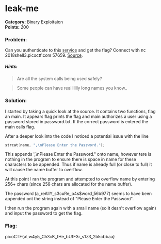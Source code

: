 # leak-me
__Category:__ Binary Exploitaion   
__Points:__ 200

### Problem:

Can you authenticate to this [service](auth) and get the flag? Connect with nc 2018shell3.picoctf.com 57659. [Source](auth.c).

##### Hints:
> Are all the system calls being used safely?

> Some people can have reallllllly long names you know..

### Solution:

I started by taking a quick look at the source. It contains two functions, flag an main. It appears flag prints the flag and main authorizes a user using a password stored in password.txt.
If the correct password is entered the main calls flag.

After a deeper look into the code I noticed a potential issue with the line 

```C
strcat(name, ",\nPlease Enter the Password.");
```

This appends ',\nPlease Enter the Password." onto name, however tere is nothing in the program to ensure there is space in name for these characters to be appended.
Thus if name is already full (or close to full) it will cause the name buffer to overflow.

At this point I ran the program and attempted to overflow name by entering 256+ chars (since 256 chars are allocated for the name buffer).

The password (a_reAllY_s3cuRe_p4s$word_56b977) seems to have been appended ont the string instead of "Please Enter the Password".

I then run the program again with a small name (so it desn't overflow again) and input the password to get the flag.

### Flag:

picoCTF{aLw4y5_Ch3cK_tHe_bUfF3r_s1z3_2b5cbbaa}
